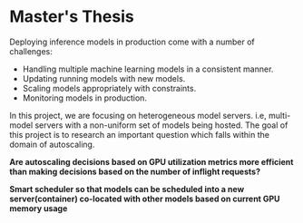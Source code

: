 # Master's Thesis
Deploying inference models in production come with a number of challenges:

* Handling multiple machine learning models in a consistent manner. 
* Updating running models with new models. 
* Scaling models appropriately with constraints. 
* Monitoring models in production.

In this project, we are focusing on heterogeneous model servers. i.e, multi-model servers with a non-uniform set of models being hosted.
The goal of this project is to research an important question which falls within the domain of autoscaling.

**Are autoscaling decisions based on GPU utilization metrics more efficient than making decisions based on the number of inflight requests?**  

**Smart scheduler so that models can be scheduled into a new server(container) co-located with other models based on current GPU memory usage**


















